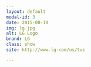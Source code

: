 ```yaml
---
layout: default
modal-id: 3
date: 2015-08-10
img: lg.jpg
alt: LG Logo
brand: LG
class: show
site: http://www.lg.com/us/tvs

---
```

